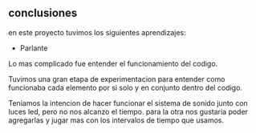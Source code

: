 
## conclusiones

en este proyecto tuvimos los siguientes aprendizajes: 

* Parlante

Lo mas complicado fue entender el funcionamiento del codigo.

Tuvimos una gran etapa de experimentacion para entender como funcionaba cada elemento por si solo y en conjunto dentro del codigo.

Teniamos la intencion de hacer funcionar el sistema de sonido junto con luces led, pero no nos alcanzo el tiempo. para la otra nos gustaria poder agregarlas y jugar mas con los intervalos de tiempo que usamos.
